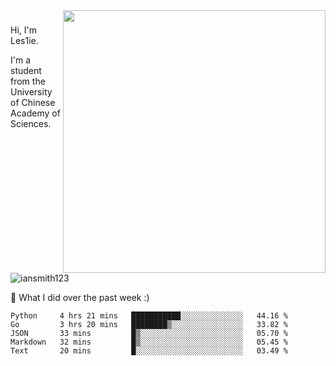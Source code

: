 <img align="right" src="https://github-readme-stats.vercel.app/api?username=iansmith123&show_icons=true&hide_border=true" width="420">

### 
Hi, I'm Les1ie. 

I'm a student from the University of Chinese Academy of Sciences.

<img src="https://komarev.com/ghpvc/?username=iansmith123" alt="iansmith123" />




🔭 What I did over the past week :)
<!--START_SECTION:waka-->
```text
Python     4 hrs 21 mins   ███████████░░░░░░░░░░░░░░   44.16 % 
Go         3 hrs 20 mins   ████████▒░░░░░░░░░░░░░░░░   33.82 % 
JSON       33 mins         █▒░░░░░░░░░░░░░░░░░░░░░░░   05.70 % 
Markdown   32 mins         █▒░░░░░░░░░░░░░░░░░░░░░░░   05.45 % 
Text       20 mins         █░░░░░░░░░░░░░░░░░░░░░░░░   03.49 % 
```
<!--END_SECTION:waka-->


<!--
**IanSmith123/IanSmith123** is a ✨ _special_ ✨ repository because its `README.md` (this file) appears on your GitHub profile.
<img src="https://github.githubassets.com/images/spinners/octocat-spinner-64.gif">

Here are some ideas to get you started:

- 🔭 I’m currently working on ...
- 🌱 I’m currently learning ...
- 👯 I’m looking to collaborate on ...
- 🤔 I’m looking for help with ...
- 💬 Ask me about ...
- 📫 How to reach me: ...
- 😄 Pronouns: ...
- ⚡ Fun fact: ...
-->
